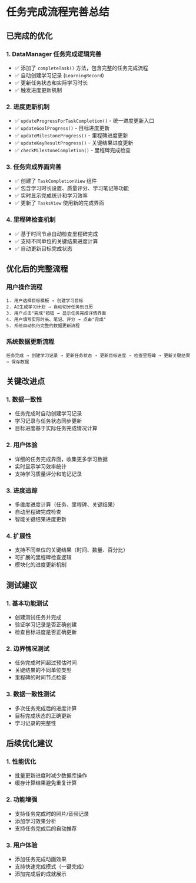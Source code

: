 # 任务完成流程完善总结

## 已完成的优化

### 1. DataManager 任务完成逻辑完善
- ✅ 添加了 `completeTask()` 方法，包含完整的任务完成流程
- ✅ 自动创建学习记录 (`LearningRecord`)
- ✅ 更新任务状态和实际学习时长
- ✅ 触发进度更新机制

### 2. 进度更新机制
- ✅ `updateProgressForTaskCompletion()` - 统一进度更新入口
- ✅ `updateGoalProgress()` - 目标进度更新
- ✅ `updateMilestoneProgress()` - 里程碑进度更新
- ✅ `updateKeyResultProgress()` - 关键结果进度更新
- ✅ `checkMilestoneCompletion()` - 里程碑完成检查

### 3. 任务完成界面完善
- ✅ 创建了 `TaskCompletionView` 组件
- ✅ 包含学习时长设置、质量评分、学习笔记等功能
- ✅ 实时显示完成统计和学习效率
- ✅ 更新了 `TasksView` 使用新的完成界面

### 4. 里程碑检查机制
- ✅ 基于时间节点自动检查里程碑完成
- ✅ 支持不同单位的关键结果进度计算
- ✅ 自动更新目标完成状态

## 优化后的完整流程

### 用户操作流程
```
1. 用户选择目标模板 → 创建学习目标
2. AI生成学习计划 → 自动切分任务到日历
3. 用户点击"完成"按钮 → 显示任务完成详情界面
4. 用户填写实际时长、笔记、评分 → 点击"完成"
5. 系统自动执行完整的数据更新流程
```

### 系统数据更新流程
```
任务完成 → 创建学习记录 → 更新任务状态 → 更新目标进度 → 检查里程碑 → 更新关键结果 → 保存数据
```

## 关键改进点

### 1. 数据一致性
- 任务完成时自动创建学习记录
- 学习记录与任务状态同步更新
- 目标进度基于实际任务完成情况计算

### 2. 用户体验
- 详细的任务完成界面，收集更多学习数据
- 实时显示学习效率统计
- 支持学习质量评分和笔记记录

### 3. 进度追踪
- 多维度进度计算（任务、里程碑、关键结果）
- 自动里程碑完成检查
- 智能关键结果进度更新

### 4. 扩展性
- 支持不同单位的关键结果（时间、数量、百分比）
- 可扩展的里程碑检查逻辑
- 模块化的进度更新机制

## 测试建议

### 1. 基本功能测试
- 创建测试任务并完成
- 验证学习记录是否正确创建
- 检查目标进度是否正确更新

### 2. 边界情况测试
- 任务完成时间超过预估时间
- 关键结果的不同单位类型
- 里程碑的时间节点检查

### 3. 数据一致性测试
- 多次任务完成后的进度计算
- 目标完成状态的正确更新
- 学习记录的完整性

## 后续优化建议

### 1. 性能优化
- 批量更新进度时减少数据库操作
- 缓存计算结果避免重复计算

### 2. 功能增强
- 支持任务完成时的照片/音频记录
- 添加学习效果分析
- 支持任务完成后的自动推荐

### 3. 用户体验
- 添加任务完成动画效果
- 支持快速完成模式（一键完成）
- 添加完成后的成就展示
